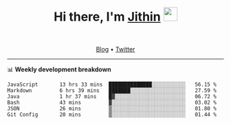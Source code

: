 <h1 align="center">Hi there, I'm <a href="https://jithset.github.io/" target="_blank">Jithin</a> <img
src="https://github.com/blackcater/blackcater/raw/main/images/Hi.gif" height="32" /></h1>

<br />

<p align="center">
  <a href="https://jithset.github.io">Blog</a> •
  <a href="https://twitter.com/jithset">Twitter</a>
</p>

---

📊 **Weekly development breakdown**

<!--START_SECTION:waka-->

```text
JavaScript       13 hrs 33 mins  ██████████████░░░░░░░░░░░   56.15 %
Markdown         6 hrs 39 mins   ███████░░░░░░░░░░░░░░░░░░   27.59 %
Java             1 hr 37 mins    █▓░░░░░░░░░░░░░░░░░░░░░░░   06.72 %
Bash             43 mins         ▓░░░░░░░░░░░░░░░░░░░░░░░░   03.02 %
JSON             26 mins         ▒░░░░░░░░░░░░░░░░░░░░░░░░   01.80 %
Git Config       20 mins         ▒░░░░░░░░░░░░░░░░░░░░░░░░   01.44 %
```

<!--END_SECTION:waka-->


